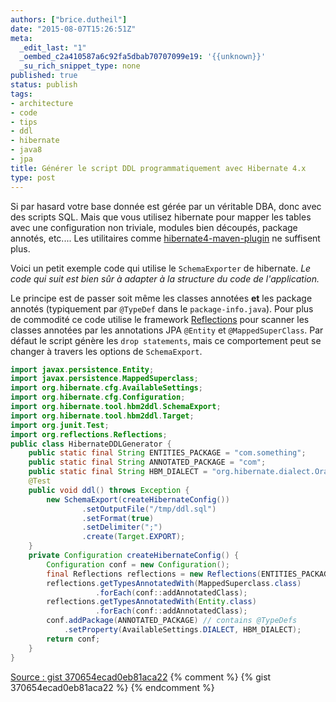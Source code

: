 ```yaml
---
authors: ["brice.dutheil"]
date: "2015-08-07T15:26:51Z"
meta:
  _edit_last: "1"
  _oembed_c2a410587a6c92fa5dbab70707099e19: '{{unknown}}'
  _su_rich_snippet_type: none
published: true
status: publish
tags:
- architecture
- code
- tips
- ddl
- hibernate
- java8
- jpa
title: Générer le script DDL programmatiquement avec Hibernate 4.x
type: post
---
```

Si par hasard votre base donnée est gérée par un véritable DBA, donc avec des scripts SQL. Mais que vous utilisez
hibernate pour mapper les tables avec une configuration non triviale, modules bien découpés, package annotés,
etc.... Les utilitaires comme [hibernate4-maven-plugin](http://juplo.de/hibernate4-maven-plugin/) ne suffisent plus.

Voici un petit exemple code qui utilise le `SchemaExporter` de hibernate. _Le code qui suit est bien sûr à adapter
à la structure du code de l'application._

Le principe est de passer soit même les classes annotées **et** les package annotés (typiquement par `@TypeDef`
dans le `package-info.java`). Pour plus de commodité ce code utilise le framework
[Reflections](https://github.com/ronmamo/reflections) pour scanner les classes annotées par les annotations JPA
`@Entity` et `@MappedSuperClass`. Par défaut le script génère les `drop statements`, mais ce comportement peut
se changer à travers les options de `SchemaExport`.


```java
import javax.persistence.Entity;
import javax.persistence.MappedSuperclass;
import org.hibernate.cfg.AvailableSettings;
import org.hibernate.cfg.Configuration;
import org.hibernate.tool.hbm2ddl.SchemaExport;
import org.hibernate.tool.hbm2ddl.Target;
import org.junit.Test;
import org.reflections.Reflections;
public class HibernateDDLGenerator {
    public static final String ENTITIES_PACKAGE = "com.something";
    public static final String ANNOTATED_PACKAGE = "com";
    public static final String HBM_DIALECT = "org.hibernate.dialect.Oracle10gDialect";
    @Test
    public void ddl() throws Exception {
        new SchemaExport(createHibernateConfig())
                .setOutputFile("/tmp/ddl.sql")
                .setFormat(true)
                .setDelimiter(";")
                .create(Target.EXPORT);
    }
    private Configuration createHibernateConfig() {
        Configuration conf = new Configuration();
        final Reflections reflections = new Reflections(ENTITIES_PACKAGE);
        reflections.getTypesAnnotatedWith(MappedSuperclass.class)
                   .forEach(conf::addAnnotatedClass);
        reflections.getTypesAnnotatedWith(Entity.class)
                   .forEach(conf::addAnnotatedClass);
        conf.addPackage(ANNOTATED_PACKAGE) // contains @TypeDefs
            .setProperty(AvailableSettings.DIALECT, HBM_DIALECT);
        return conf;
    }
}
```

[Source : gist 370654ecad0eb81aca22](https://gist.github.com/bric3/370654ecad0eb81aca22)
{% comment %}
{% gist 370654ecad0eb81aca22 %}
{% endcomment %}
